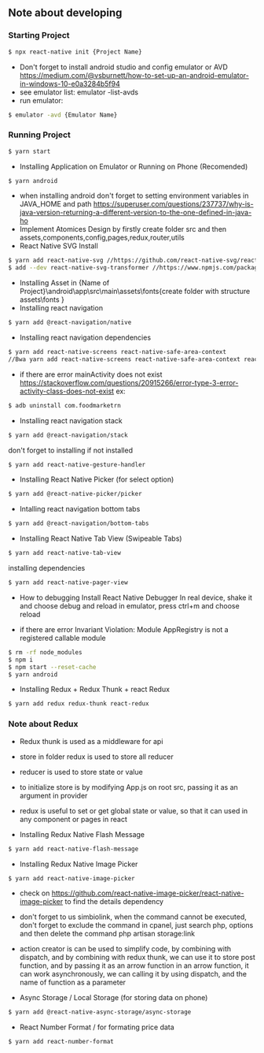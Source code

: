 ## Note about developing

### Starting Project

```sh
$ npx react-native init {Project Name}
```

- Don't forget to install android studio and config emulator or AVD https://medium.com/@vsburnett/how-to-set-up-an-android-emulator-in-windows-10-e0a3284b5f94
- see emulator list: emulator -list-avds
- run emulator:

```sh
$ emulator -avd {Emulator Name}
```

### Running Project

```sh
$ yarn start
```

- Installing Application on Emulator or Running on Phone (Recomended)

```sh
$ yarn android
```

- when installing android don't forget to setting environment variables in JAVA_HOME and path https://superuser.com/questions/237737/why-is-java-version-returning-a-different-version-to-the-one-defined-in-java-ho
- Implement Atomices Design by firstly create folder src and then assets,components,config,pages,redux,router,utils
- React Native SVG Install

```sh
$ yarn add react-native-svg //https://github.com/react-native-svg/react-native-svg
$ add --dev react-native-svg-transformer //https://www.npmjs.com/package/react-native-svg-transformer {--dev only build when on development}
```

- Installing Asset in {Name of Project}\android\app\src\main\assets\fonts{create folder with structure assets\fonts }
- Installing react navigation

```sh
$ yarn add @react-navigation/native
```

- Installing react navigation dependencies

```sh
$ yarn add react-native-screens react-native-safe-area-context
//Bwa yarn add react-native-screens react-native-safe-area-context react-native-reanimated react-native-gesture-handler @react-native-community/masked-view //
```

- if there are error mainActivity does not exist
  https://stackoverflow.com/questions/20915266/error-type-3-error-activity-class-does-not-exist
  ex:

```sh
$ adb uninstall com.foodmarketrn
```

- Installing react navigation stack

```sh
$ yarn add @react-navigation/stack
```

don't forget to installing if not installed

```sh
$ yarn add react-native-gesture-handler
```

- Installing React Native Picker (for select option)

```sh
$ yarn add @react-native-picker/picker
```

- Intalling react navigation bottom tabs

```sh
$ yarn add @react-navigation/bottom-tabs
```

- Installing React Native Tab View (Swipeable Tabs)

```sh
$ yarn add react-native-tab-view
```

installing dependencies

```sh
$ yarn add react-native-pager-view
```

- How to debugging
  Install React Native Debugger
  In real device, shake it and choose debug and reload
  in emulator, press ctrl+m and choose reload

- if there are error Invariant Violation: Module AppRegistry is not a registered callable module

```sh
$ rm -rf node_modules
$ npm i
$ npm start --reset-cache
$ yarn android
```

- Installing Redux + Redux Thunk + react Redux

```sh
$ yarn add redux redux-thunk react-redux
```

### Note about Redux

- Redux thunk is used as a middleware for api
- store in folder redux is used to store all reducer
- reducer is used to store state or value
- to initialize store is by modifying App.js on root src, passing it as an argument in provider
- redux is useful to set or get global state or value, so that it can used in any component or pages in react

- Installing Redux Native Flash Message

```sh
$ yarn add react-native-flash-message
```

- Installing Redux Native Image Picker

```sh
$ yarn add react-native-image-picker
```

- check on https://github.com/react-native-image-picker/react-native-image-picker
  to find the details dependency

- don't forget to us simbiolink, when the command cannot be executed, don't forget to exclude the command in cpanel, just search php, options and then delete the command
  php artisan storage:link

- action creator is can be used to simplify code, by combining with dispatch, and by combining with redux thunk, we can use it to store post function, and by passing it as an arrow function in an arrow function, it can work asynchronously, we can calling it by using dispatch, and the name of function as a parameter

- Async Storage / Local Storage (for storing data on phone)

```sh
$ yarn add @react-native-async-storage/async-storage
```

- React Number Format / for formating price data

```sh
$ yarn add react-number-format
```
